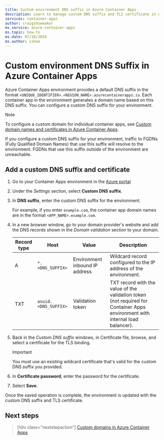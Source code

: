 ```yaml
---
title: Custom environment DNS suffix in Azure Container Apps
description: Learn to manage custom DNS suffix and TLS certificate in Azure Container Apps environments
services: container-apps
author: craigshoemaker
ms.service: azure-container-apps
ms.topic: how-to
ms.date: 07/18/2024
ms.author: cshoe
---
```


# Custom environment DNS Suffix in Azure Container Apps

Azure Container Apps environment provides a default DNS suffix in the format `<UNIQUE_IDENTIFIER>.<REGION_NAME>.azurecontainerapps.io`. Each container app in the environment generates a domain name based on this DNS suffix. You can configure a custom DNS suffix for your environment.

> [!NOTE]
> 
> To configure a custom domain for individual container apps, see [Custom domain names and certificates in Azure Container Apps](custom-domains-certificates.md).
>
> If you configure a custom DNS suffix for your environment, traffic to FQDNs (Fully Qualified Domain Names) that use this suffix will resolve to the environment. FQDNs that use this suffix outside of the environment are unreachable.

## Add a custom DNS suffix and certificate

1. Go to your Container Apps environment in the [Azure portal](https://portal.azure.com)

1. Under the *Settings* section, select **Custom DNS suffix**.

1. In **DNS suffix**, enter the custom DNS suffix for the environment.

    For example, if you enter `example.com`, the container app domain names are in the format `<APP_NAME>.example.com`.

1. In a new browser window, go to your domain provider's website and add the DNS records shown in the *Domain validation* section to your domain.

    | Record type | Host | Value | Description |
    | -- | -- | -- | -- |
    | A | `*.<DNS_SUFFIX>` | Environment inbound IP address | Wildcard record configured to the IP address of the environment. |
    | TXT | `asuid.<DNS_SUFFIX>` | Validation token | TXT record with the value of the validation token (not required for Container Apps environment with internal load balancer). |

1. Back in the *Custom DNS suffix* windows, in Certificate file, browse, and select a certificate for the TLS binding.

    > [!IMPORTANT]
    > You must use an existing wildcard certificate that's valid for the custom DNS suffix you provided.

1. In **Certificate password**, enter the password for the certificate.

1. Select **Save**.

Once the saved operation is complete, the environment is updated with the custom DNS suffix and TLS certificate.

## Next steps

> [!div class="nextstepaction"]
> [Custom domains in Azure Container Apps](custom-domains-certificates.md)
